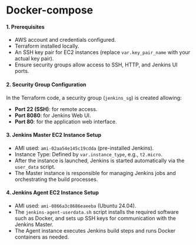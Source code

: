 # Docker-compose

#### 1. Prerequisites
- AWS account and credentials configured.
- Terraform installed locally.
- An SSH key pair for EC2 instances (replace `var.key_pair_name` with your actual key pair).
- Ensure security groups allow access to SSH, HTTP, and Jenkins UI ports.

#### 2. Security Group Configuration
In the Terraform code, a security group (`jenkins_sg`) is created allowing:
- **Port 22 (SSH)**: for remote access.
- **Port 8080**: for Jenkins Web UI.
- **Port 80**: for the application web interface.

#### 3. Jenkins Master EC2 Instance Setup
- AMI used: `ami-02aa54e145c19cdda` (pre-installed Jenkins).
- Instance Type: Defined by `var.instance_type`, e.g., `t2.micro`.
- After the instance is launched, Jenkins is started automatically via the `user_data` script.
- The Master instance is responsible for managing Jenkins jobs and orchestrating the build processes.

#### 4. Jenkins Agent EC2 Instance Setup
- AMI used: `ami-0866a3c8686eaeeba` (Ubuntu 24.04).
- The `jenkins-agent-userdata.sh` script installs the required software such as Docker, and sets up SSH keys for communication with the Jenkins Master.
- The Agent instance executes Jenkins build steps and runs Docker containers as needed.
